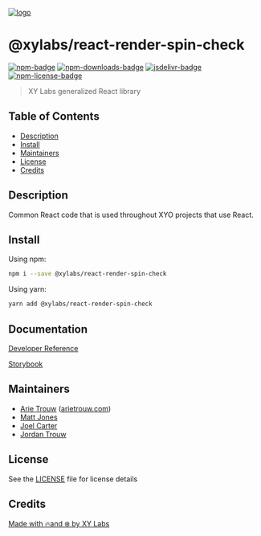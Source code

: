 [![logo][]](https://xylabs.com)

# @xylabs/react-render-spin-check

[![npm-badge][]][npm-link]
[![npm-downloads-badge][]][npm-link]
[![jsdelivr-badge][]][jsdelivr-link]
[![npm-license-badge][]](LICENSE)

> XY Labs generalized React library 

## Table of Contents

-   [Description](#description)
-   [Install](#install)
-   [Maintainers](#maintainers)
-   [License](#license)
-   [Credits](#credits)

## Description

Common React code that is used throughout XYO projects that use React.

## Install

Using npm:

```sh
npm i --save @xylabs/react-render-spin-check
```

Using yarn:

```sh
yarn add @xylabs/react-render-spin-check
```

## Documentation
[Developer Reference](https://xylabs.github.io/sdk-react)

[Storybook](https://xylabs.github.io/sdk-react/storybook)

## Maintainers

- [Arie Trouw](https://github.com/arietrouw) ([arietrouw.com](https://arietrouw.com))
- [Matt Jones](https://github.com/jonesmac)
- [Joel Carter](https://github.com/JoelBCarter)
- [Jordan Trouw](https://github.com/jordantrouw)

## License

See the [LICENSE](LICENSE) file for license details

## Credits

[Made with 🔥and ❄️ by XY Labs](https://xylabs.com)

[logo]: https://cdn.xy.company/img/brand/XYPersistentCompany_Logo_Icon_Colored.svg

[npm-badge]: https://img.shields.io/npm/v/@xylabs/react-render-spin-check.svg
[npm-link]: https://www.npmjs.com/package/@xylabs/react-render-spin-check

[npm-downloads-badge]: https://img.shields.io/npm/dw/@xylabs/react-render-spin-check
[npm-license-badge]: https://img.shields.io/npm/l/@xylabs/react-render-spin-check

[jsdelivr-badge]: https://data.jsdelivr.com/v1/package/npm/@xylabs/react-render-spin-check/badge
[jsdelivr-link]: https://www.jsdelivr.com/package/npm/@xylabs/react-render-spin-check